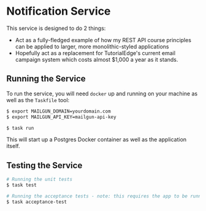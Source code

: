 Notification Service
====================

This service is designed to do 2 things: 

* Act as a fully-fledged example of how my REST API course principles can be applied to larger, more monolithic-styled applications
* Hopefully act as a replacement for TutorialEdge's current email campaign system which costs almost $1,000 a year as it stands.

## Running the Service

To run the service, you will need `docker` up and running on your machine as well as the `Taskfile` tool:

```bash
$ export MAILGUN_DOMAIN=yourdomain.com
$ export MAILGUN_API_KEY=mailgun-api-key

$ task run
```

This will start up a Postgres Docker container as well as the application itself.

## Testing the Service

```bash
# Running the unit tests
$ task test

# Running the acceptance tests - note: this requires the app to be running locally
$ task acceptance-test
